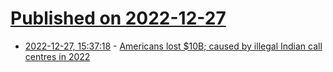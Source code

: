 # [Published on 2022-12-27](index.md)

* [2022-12-27, 15:37:18](https://news.ycombinator.com/item?id=34149528) - [Americans lost $10B; caused by illegal Indian call centres in 2022](https://www.deccanherald.com/national/americans-duped-into-losing-10-billion-by-illegal-indian-call-centres-in-2022-report-1175156.html)
